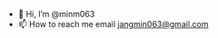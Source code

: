 - 👋 Hi, I’m @minm063
- 📫 How to reach me email jangmin063@gmail.com

<!---
minm063/minm063 is a ✨ special ✨ repository because its `README.md` (this file) appears on your GitHub profile.
You can click the Preview link to take a look at your changes.
--->
